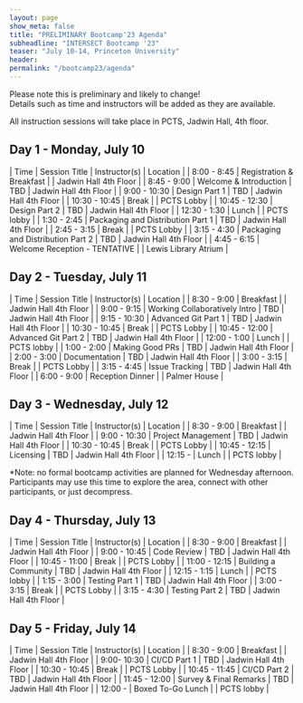 ```yaml
---
layout: page
show_meta: false
title: "PRELIMINARY Bootcamp'23 Agenda"
subheadline: "INTERSECT Bootcamp '23"
teaser: "July 10-14, Princeton University"
header:
permalink: "/bootcamp23/agenda"
---
```


Please note this is preliminary and likely to change!  
Details such as time and instructors will be added as they are available.

All instruction sessions will take place in PCTS, Jadwin Hall, 4th floor. 

## Day 1 - Monday, July 10

| Time | Session Title | Instructor(s) | Location |
| 8:00 - 8:45 | Registration & Breakfast |  | Jadwin Hall 4th Floor |
| 8:45 - 9:00 | Welcome & Introduction | TBD | Jadwin Hall 4th Floor |
| 9:00 - 10:30 | Design Part 1 | TBD | Jadwin Hall 4th Floor |
| 10:30 - 10:45 | Break | | PCTS Lobby |
| 10:45 - 12:30 | Design Part 2 | TBD | Jadwin Hall 4th Floor |
| 12:30 - 1:30 | Lunch |  | PCTS lobby |
| 1:30 - 2:45 | Packaging and Distribution Part 1 | TBD | Jadwin Hall 4th Floor |
| 2:45 - 3:15 | Break | | PCTS Lobby |
| 3:15 - 4:30 | Packaging and Distribution Part 2 | TBD | Jadwin Hall 4th Floor |
| 4:45 - 6:15 | Welcome Reception - TENTATIVE | | Lewis Library Atrium |

## Day 2 - Tuesday, July 11

| Time | Session Title | Instructor(s) | Location |
| 8:30 - 9:00 | Breakfast |  | Jadwin Hall 4th Floor |
| 9:00 - 9:15 | Working Collaboratively Intro | TBD | Jadwin Hall 4th Floor |
| 9:15 - 10:30 | Advanced Git Part 1 | TBD | Jadwin Hall 4th Floor |
| 10:30 - 10:45 | Break | | PCTS Lobby |
| 10:45 - 12:00 | Advanced Git Part 2 | TBD | Jadwin Hall 4th Floor |
| 12:00 - 1:00 | Lunch |  | PCTS lobby |
| 1:00 - 2:00 | Making Good PRs | TBD | Jadwin Hall 4th Floor |
| 2:00 - 3:00 | Documentation | TBD | Jadwin Hall 4th Floor |
| 3:00 - 3:15 | Break | | PCTS Lobby |
| 3:15 - 4:45 | Issue Tracking | TBD | Jadwin Hall 4th Floor |
| 6:00 - 9:00 | Reception Dinner |  | Palmer House |


## Day 3 - Wednesday, July 12

| Time | Session Title | Instructor(s) | Location |
| 8:30 - 9:00 | Breakfast |  | Jadwin Hall 4th Floor |
| 9:00 - 10:30 | Project Management | TBD | Jadwin Hall 4th Floor |
| 10:30 - 10:45 | Break | | PCTS Lobby |
| 10:45 - 12:15 | Licensing | TBD | Jadwin Hall 4th Floor |
| 12:15 - | Lunch |  | PCTS lobby |

*Note: no formal bootcamp activities are planned for Wednesday afternoon.
Participants may use this time to explore the area, connect with other participants, or just decompress. 

## Day 4 - Thursday, July 13

| Time | Session Title | Instructor(s) | Location |
| 8:30 - 9:00 | Breakfast |  | Jadwin Hall 4th Floor |
| 9:00 - 10:45 | Code Review | TBD | Jadwin Hall 4th Floor |
| 10:45 - 11:00 | Break | | PCTS Lobby |
| 11:00 - 12:15 | Building a Community | TBD | Jadwin Hall 4th Floor |
| 12:15 - 1:15 | Lunch |  | PCTS lobby |
| 1:15 - 3:00 | Testing Part 1 | TBD | Jadwin Hall 4th Floor |
| 3:00 - 3:15 | Break | | PCTS Lobby |
| 3:15 - 4:30 | Testing Part 2 | TBD | Jadwin Hall 4th Floor |

## Day 5 - Friday, July 14

| Time | Session Title | Instructor(s) | Location |
| 8:30 - 9:00 | Breakfast |  | Jadwin Hall 4th Floor |
| 9:00- 10:30 | CI/CD Part 1 | TBD | Jadwin Hall 4th Floor |
| 10:30 - 10:45 | Break | | PCTS Lobby |
| 10:45 - 11:45 | CI/CD Part 2  | TBD | Jadwin Hall 4th Floor |
| 11:45 - 12:00 | Survey & Final Remarks | TBD | Jadwin Hall 4th Floor |
| 12:00 - | Boxed To-Go Lunch |  | PCTS lobby |
